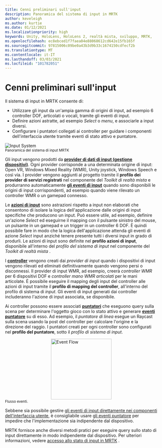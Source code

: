 ```yaml
---
title: Cenni preliminari sull'input
description: Panoramica del sistema di input in MRTK
author: keveleigh
ms.author: kurtie
ms.date: 01/12/2021
ms.localizationpriority: high
keywords: Unity, HoloLens, HoloLens 2, realtà mista, sviluppo, MRTK,
ms.openlocfilehash: ec8ebced1f7faea04e88068612cd642e15fb165f
ms.sourcegitcommit: 97815006c09be0a43b3d9b33c1674150cdfecf2b
ms.translationtype: MT
ms.contentlocale: it-IT
ms.lasthandoff: 03/03/2021
ms.locfileid: "101782051"
---
```

# <a name="input-overview"></a>Cenni preliminari sull'input

Il sistema di input in MRTK consente di:

- Utilizzare gli input da un'ampia gamma di origini di input, ad esempio 6 controller DOF, articolati o vocali, tramite gli eventi di input.
- Definire azioni astratte, ad esempio *Select* o *menu*, e associarle a input diversi.
- Configurare i puntatori collegati ai controller per guidare i componenti dell'interfaccia utente tramite eventi di stato attivo e puntatore.

<img src="../images/input/MRTK_InputSystem.png" alt="Input System" style="display:block;margin-left:auto;margin-right:auto;">
<sup>Panoramica del sistema di input MRTK</sup>

Gli input vengono prodotti da [**provider di dati di input (gestione dispositivi)**](input-providers.md). Ogni provider corrisponde a una determinata origine di input: Open VR, Windows Mixed Reality (WMR), Unity joystick, Windows Speech e così via. I provider vengono aggiunti al progetto tramite il **profilo dei provider di servizi registrati** nel componente del *Toolkit di realtà mista* e produrranno automaticamente [**gli eventi di input**](input-events.md) quando sono disponibili le origini di input corrispondenti, ad esempio quando viene rilevato un controller WMR o un gamepad connesso.

Le [**azioni di input**](input-actions.md) sono astrazioni rispetto a input non elaborati che consentono di isolare la logica dell'applicazione dalle origini di input specifiche che producono un input. Può essere utile, ad esempio, definire un'azione *Select* ed eseguirne il mapping con il pulsante sinistro del mouse, un pulsante in un gamepad e un trigger in un controller 6 DOF. È quindi possibile fare in modo che la logica dell'applicazione attenda gli eventi di azione *Select* input anziché tenere presente tutti i diversi input in grado di produrli. Le azioni di input sono definite nel **profilo azioni di input**, disponibile all'interno del *profilo del sistema di input* nel componente del *Toolkit di realtà mista* .

I [**controller**](controllers.md) vengono creati dai *provider di input* quando i dispositivi di input vengono rilevati ed eliminati definitivamente quando vengono persi o disconnessi. Il provider di input WMR, ad esempio, creerà *controller WMR* per 6 dispositivi DOF e *controller mano WMR articolati* per le mani articolate. È possibile eseguire il mapping degli input del controller alle azioni di input tramite il **profilo di mapping del controller**, all'interno del profilo di sistema di *input*. Gli eventi di input generati dai controller includeranno l'azione di input associata, se disponibile.

Ai controller possono essere associati [**puntatori**](pointers.md) che eseguono query sulla scena per determinare l'oggetto gioco con lo stato attivo e generare [**eventi puntatore**](pointers.md#pointer-event-interfaces) su di esso. Ad esempio, il *puntatore di linea* esegue un Raycast sulla scena usando la post del controller per calcolare l'origine e la direzione del raggio. I puntatori creati per ogni controller sono configurati nel **profilo del puntatore**, sotto il *profilo di sistema di input*.

<img src="../images/input/MRTK_Input_EventFlow.png" width="200px" alt="Event Flow" style="display:block;margin-left:auto;margin-right:auto;">
<sup>Flusso eventi.</sup>

Sebbene sia possibile gestire [gli eventi di input direttamente nei componenti dell'interfaccia utente](input-events.md), è consigliabile usare [gli eventi puntatore](pointers.md#pointer-event-interfaces) per impedire che l'implementazione sia indipendente dal dispositivo.

MRTK fornisce anche diversi metodi pratici per eseguire query sullo stato di input direttamente in modo indipendente dal dispositivo. Per ulteriori informazioni, vedere [accesso allo stato di input in MRTK](input-state.md) .
